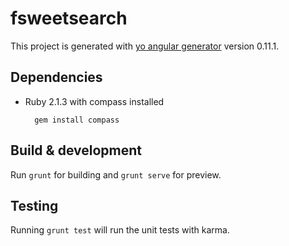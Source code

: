 # fsweetsearch

This project is generated with [yo angular generator](https://github.com/yeoman/generator-angular)
version 0.11.1.

## Dependencies

* Ruby 2.1.3 with compass installed

        gem install compass
  
## Build & development

Run `grunt` for building and `grunt serve` for preview.

## Testing

Running `grunt test` will run the unit tests with karma.
